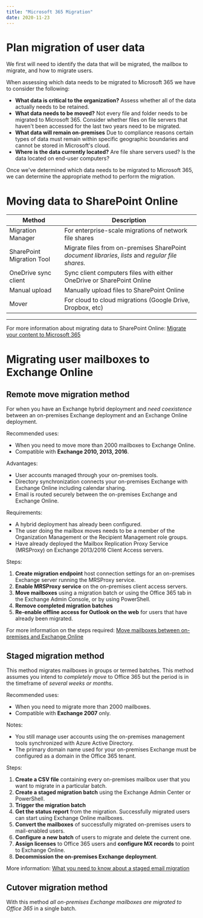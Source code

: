 ```yaml
---
title: "Microsoft 365 Migration"
date: 2020-11-23
---
```


# Plan migration of user data
We first will need to identify the data that will be migrated, the mailbox to migrate, and how to migrate users.

When assessing which data needs to be migrated to Microsoft 365 we have to consider the following:

- **What data is critical to the organization?** Assess whether all of the data actually needs to be retained.
- **What data needs to be moved?** Not every file and folder needs to be migrated to Microsoft 365. Consider whether files on file servers that haven't been accessed for the last two years need to be migrated.
- **What data will remain on-premises** Due to compliance reasons certain types of data must remain within specific geographic boundaries and cannot be stored in Microsoft's cloud.
- **Where is the data currently located?** Are file share servers used? Is the data located on end-user computers?

Once we've determined which data needs to be migrated to Microsoft 365, we can determine the appropriate method to perform the migration.

# Moving data to SharePoint Online

| **Method**                | **Description**                                                                                    |
| ------------------------- | -------------------------------------------------------------------------------------------------- |
| Migration Manager         | For enterprise-scale migrations of  network file shares                                            |
| SharePoint Migration Tool | Migrate files from on-premises SharePoint *document libraries*, *lists* and *regular file shares.* |
| OneDrive sync client      | Sync client computers files with either OneDrive or SharePoint Online                              |
| Manual upload             | Manually upload files to SharePoint Online                                                         |
| Mover                     | For cloud to cloud migrations (Google Drive, Dropbox, etc)                                         |

---
For more information about migrating data to SharePoint Online: [Migrate your content to Microsoft 365
](https://docs.microsoft.com/en-us/sharepointmigration/migrate-to-sharepoint-online)

# Migrating user mailboxes to Exchange Online

## Remote move migration method
For when you have an Exchange hybrid deployment and *need coexistence* between an on-premises Exchange deployment and an Exchange Online deployment. 

Recommended uses:
- When you need to move more than 2000 mailboxes to Exchange Online.
- Compatible with **Exchange 2010, 2013, 2016**.

Advantages:
- User accounts managed through your on-premises tools.
- Directory synchronization connects your on-premises Exchange with Exchange Online including calendar sharing.
- Email is routed securely between the on-premises Exchange and Exchange Online.

Requirements:
- A hybrid deployment has already been configured.
- The user doing the mailbox moves needs to be a member of the Organization Management or the Recipient Management role groups.
- Have already deployed the Mailbox Replication Proxy Service (MRSProxy) on Exchange 2013/2016 Client Access servers.

Steps:
1. **Create migration endpoint** host connection settings for an on-premises Exchange server running the MRSProxy service. 
2. **Enable MRSProxy service** on the on-premises client access servers.
3. **Move mailboxes** using a migration batch or using the Office 365 tab in the Exchange Admin Console, or by using PowerShell.
4. **Remove completed migration batches**
5. **Re-enable offline access for Outlook on the web** for users that have already been migrated. 

For more information on the steps required: [Move mailboxes between on-premises and Exchange Online](https://docs.microsoft.com/en-us/exchange/hybrid-deployment/move-mailboxes)

## Staged migration method
This method migrates mailboxes in groups or termed batches. This method assumes you intend to *completely move* to Office 365 but the period is in the timeframe of *several weeks or months*.

Recommended uses:
- When you need to migrate more than 2000 mailboxes.
- Compatible with **Exchange 2007** only.

Notes:
- You still manage user accounts using the on-premises management tools synchronized with Azure Active Directory.
- The primary domain name used for your on-premises Exchange must be configured as a domain in the Office 365 tenant.

Steps:
1. **Create a CSV file** containing every on-premises mailbox user that you want to migrate in a particular batch.
2. **Create a staged migration batch** using the Exchange Admin Center or PowerShell.
3. **Trigger the migration batch** 
4. **Get the status report** from the migration. Successfully migrated users can start using Exchange Online mailboxes.
5. **Convert the mailboxes** of successfully migrated on-premises users to mail-enabled users.
6. **Configure a new batch** of users to migrate and delete the current one.
7. **Assign licenses** to Office 365 users and **configure MX records** to point to Exchange Online.
8. **Decommission the on-premises Exchange deployment**.

More information: [What you need to know about a staged email migration](https://docs.microsoft.com/en-us/exchange/mailbox-migration/what-to-know-about-a-staged-migration)

## Cutover migration method
With this method *all on-premises Exchange mailboxes are migrated to Office 365* in a single batch.








